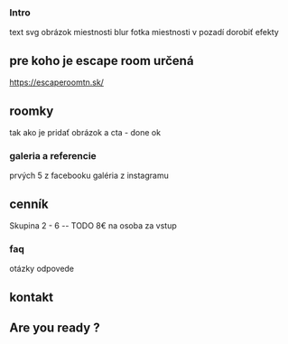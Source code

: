 ### Intro 

text svg obrázok miestnosti 
blur fotka miestnosti v pozadí dorobiť efekty


## pre koho je escape room určená 
https://escaperoomtn.sk/


## roomky 
tak ako je pridať obrázok a cta - done  ok 


### galeria a referencie 
prvých 5 z facebooku 
galéria z instagramu 

## cenník  

Skupina 2 - 6 -- TODO
8€ na osoba za vstup       

### faq 

otázky odpovede 

## kontakt





## Are you ready ? 







